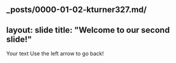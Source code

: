 _posts/0000-01-02-kturner327.md/
---
layout: slide
title: "Welcome to our second slide!"
---
Your text
Use the left arrow to go back!
